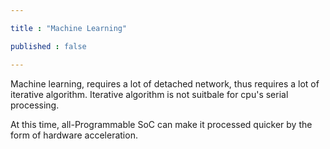 ```yaml
---

title : "Machine Learning"

published : false

---
```


Machine learning, requires a lot of detached network, thus requires a lot of iterative algorithm. Iterative algorithm is not suitbale for cpu's serial processing.

At this time, all-Programmable SoC can make it processed quicker by the form of hardware acceleration.
